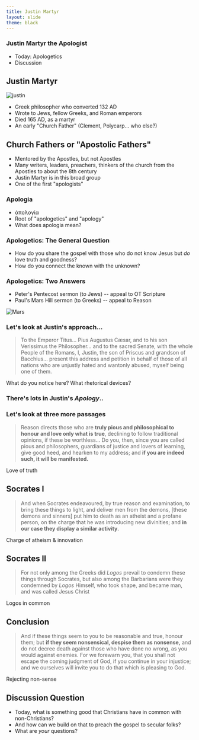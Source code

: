 ```yaml
---
title: Justin Martyr
layout: slide
theme: black
---
```


<section data-background="http://www.keithbuhler.com/images/background-morality.svg"><!--Intro begin-->
<section data-background="https://745515a37222097b0902-74ef300a2b2b2d9e236c9459912aaf20.ssl.cf2.rackcdn.com/fe4b0820da4077b54ee4de5f6d2abcd9.jpeg" data-markdown><!--Intro Splash begin-->

# Justin Martyr the Apologist

- Today: Apologetics
- Discussion

</section> <!--Intro Splash end-->
<section data-markdown>  <!--Overview Begin-->

## Justin Martyr

![justin](https://blogs.ancientfaith.com/onbehalfofall/wp-content/uploads/sites/17/2014/06/justinmartyronlxx.jpg)

- Greek philosopher who converted 132 AD
- Wrote to Jews, fellow Greeks, and Roman emperors
- Died 165 AD, as a martyr
- An early "Church Father" (Clement, Polycarp... who else?)


</section><!--Overview end-->
<section data-background="https://pursuingveritasdotcom.files.wordpress.com/2014/08/apostolic-fathers.jpeg" data-markdown>


</section><!--Overview end-->
<section data-markdown>

## Church Fathers or "Apostolic Fathers"
- Mentored by the Apostles, but not Apostles
- Many writers, leaders, preachers, thinkers of the church from the Apostles to about the 8th century
- Justin Martyr is in this broad group
- One of the first "apologists"

</section><section data-markdown>

### Apologia

- ἀπολογία
- Root of "apologetics" and "apology"
- What does apologia mean? 

</section><section data-markdown>

### Apologetics: The General Question

- How do you share the gospel with those who do not know Jesus but _do_ love truth and goodness?
- How do you connect the known with the unknown? 

</section><section data-markdown>

### Apologetics: Two Answers

- Peter's Pentecost sermon (to Jews) -- appeal to OT Scripture
- Paul's Mars Hill sermon (to Greeks) -- appeal to Reason

![Mars](https://harriscreek.files.wordpress.com/2013/09/mars-hill.jpg)

</section><section data-markdown>

### Let's look at Justin's approach... 

</section><section data-markdown>

>To the Emperor Titus... Pius Augustus Cæsar, and to his son Verissimus the Philosopher... and to the sacred Senate, with the whole People of the Romans, I, Justin, the son of Priscus and grandson of Bacchius... present this address and petition in behalf of those of all nations who are unjustly hated and wantonly abused, myself being one of them.

What do you notice here? What rhetorical devices?

</section><section data-markdown>

### There's lots in Justin's _Apology_..
### Let's look at three more passages

</section><section data-markdown>

>Reason directs those who are **truly pious and philosophical to honour and love only what is true**, declining to follow traditional opinions, if these be worthless... Do you, then, since you are called pious and philosophers, guardians of justice and lovers of learning, give good heed, and hearken to my address; and **if you are indeed such, it will be manifested.**

Love of truth

</section><section data-markdown>

## Socrates I

>And when Socrates endeavoured, by true reason and examination, to bring these things to light, and deliver men from the demons, [these demons and sinners] put him to death as an atheist and a profane person, on the charge that he was introducing new divinities; and **in our case they display a similar activity**. 

Charge of atheism & innovation

</section><section data-markdown>

## Socrates II

>For not only among the Greeks did _Logos_ prevail to condemn these things through Socrates, but also among the Barbarians were they condemned by _Logos_ Himself, who took shape, and became man, and was called Jesus Christ

Logos in common


</section><section data-markdown>

## Conclusion

>And if these things seem to you to be reasonable and true, honour them; but **if they seem nonsensical, despise them as nonsense,** and do not decree death against those who have done no wrong, as you would against enemies. For we forewarn you, that you shall not escape the coming judgment of God, if you continue in your injustice; and we ourselves will invite you to do that which is pleasing to God.

Rejecting non-sense 

</section><section data-background="https://745515a37222097b0902-74ef300a2b2b2d9e236c9459912aaf20.ssl.cf2.rackcdn.com/fe4b0820da4077b54ee4de5f6d2abcd9.jpeg" data-markdown >


## Discussion Question

- Today, what is something good that Christians have in common with non-Christians? 
- And how can we build on that to preach the gospel to secular folks? 
- What are _your_ questions?


</section>  
</section><!--Discussion of faith and reasonend-->
